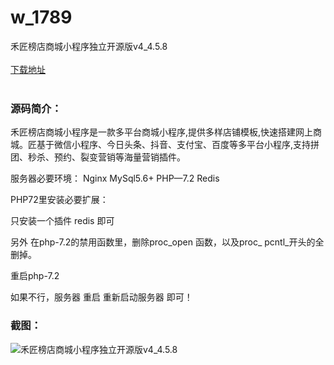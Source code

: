 # w_1789
禾匠榜店商城小程序独立开源版v4_4.5.8
<br/></br>
[下载地址](https://www.uuid2.com/1789.html "下载地址")
<br/></br>
<h3>源码简介：</h3>
<p>禾匠榜店商城小程序是一款多平台商城小程序,提供多样店铺模板,快速搭建网上商城。匠基于微信小程序、今日头条、抖音、支付宝、百度等多平台小程序,支持拼团、秒杀、预约、裂变营销等海量营销插件。<p>
<p>服务器必要环境：
Nginx
MySql5.6+
PHP—7.2
Redis<p>
<p>PHP72里安装必要扩展：<p>
<p>只安装一个插件 redis 即可<p>
<p>另外 在php-7.2的禁用函数里，删除proc_open 函数，以及proc_ pcntl_开头的全删掉。<p>
<p>重启php-7.2<p>
<p>如果不行，服务器 重启 重新启动服务器 即可！<p>
<h3>截图：</h3>
<img src="https://www.uuid2.com/wp-content/uploads/img/202111/f5ed544966.png" alt="禾匠榜店商城小程序独立开源版v4_4.5.8">
